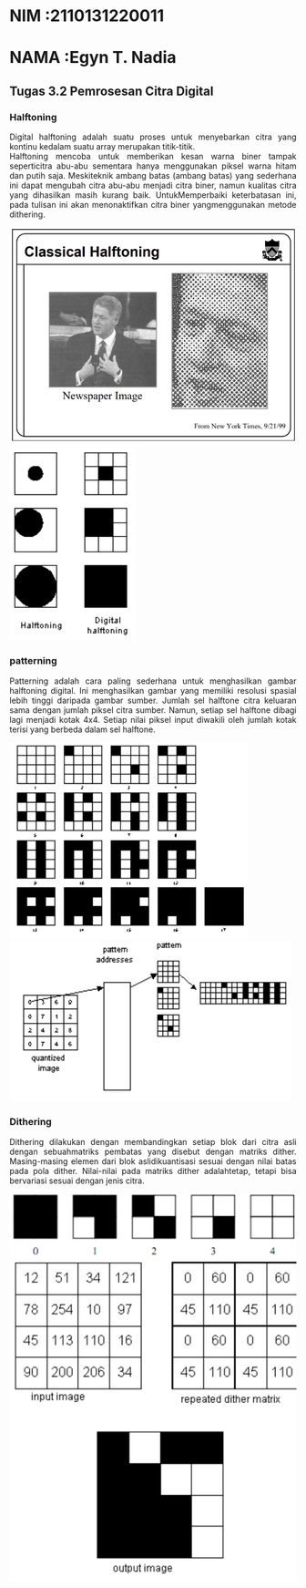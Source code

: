 # NIM   :2110131220011
# NAMA  :Egyn T. Nadia

## Tugas 3.2 Pemrosesan Citra Digital

<h3><b> Halftoning</b></h3>
<p align="justify">Digital halftoning adalah suatu proses untuk menyebarkan citra yang kontinu kedalam suatu array merupakan titik-titik.<br>
Halftoning mencoba untuk memberikan kesan warna biner tampak seperticitra abu-abu sementara hanya menggunakan piksel warna hitam dan putih saja. Meskiteknik ambang batas (ambang batas) yang sederhana ini dapat mengubah citra abu-abu menjadi citra biner, namun kualitas citra yang dihasilkan masih kurang baik. UntukMemperbaiki keterbatasan ini, pada tulisan ini akan menonaktifkan citra biner yangmenggunakan metode dithering.</p>

<p align = "justify">

![halftoning](halftoning.png)
![halftoning](halftoning2.png)

</p>

<h3><b> patterning</b></h3>
<p align="justify">Patterning adalah cara paling sederhana untuk menghasilkan gambar halftoning digital. Ini menghasilkan gambar yang memiliki resolusi spasial lebih tinggi daripada gambar sumber. Jumlah sel halftone citra keluaran sama dengan jumlah piksel citra sumber. Namun, setiap sel halftone dibagi lagi menjadi kotak 4x4. Setiap nilai piksel input diwakili oleh jumlah kotak terisi yang berbeda dalam sel halftone.</p>

<p align = "justify">

![patterning](patterning.png)
![patterning](patterning2.png)

</p>

<h3><b>Dithering</b></h3>
<p align="justify">Dithering dilakukan dengan membandingkan setiap blok dari citra asli dengan sebuahmatriks pembatas yang disebut dengan matriks dither. Masing-masing elemen dari blok aslidikuantisasi sesuai dengan nilai batas pada pola dither. Nilai-nilai pada matriks dither adalahtetap, tetapi bisa bervariasi sesuai dengan jenis citra.</p>

<p align = "justify">

![dithering1](dithering.png)
![dithering1](dithering2.png)

</p>
